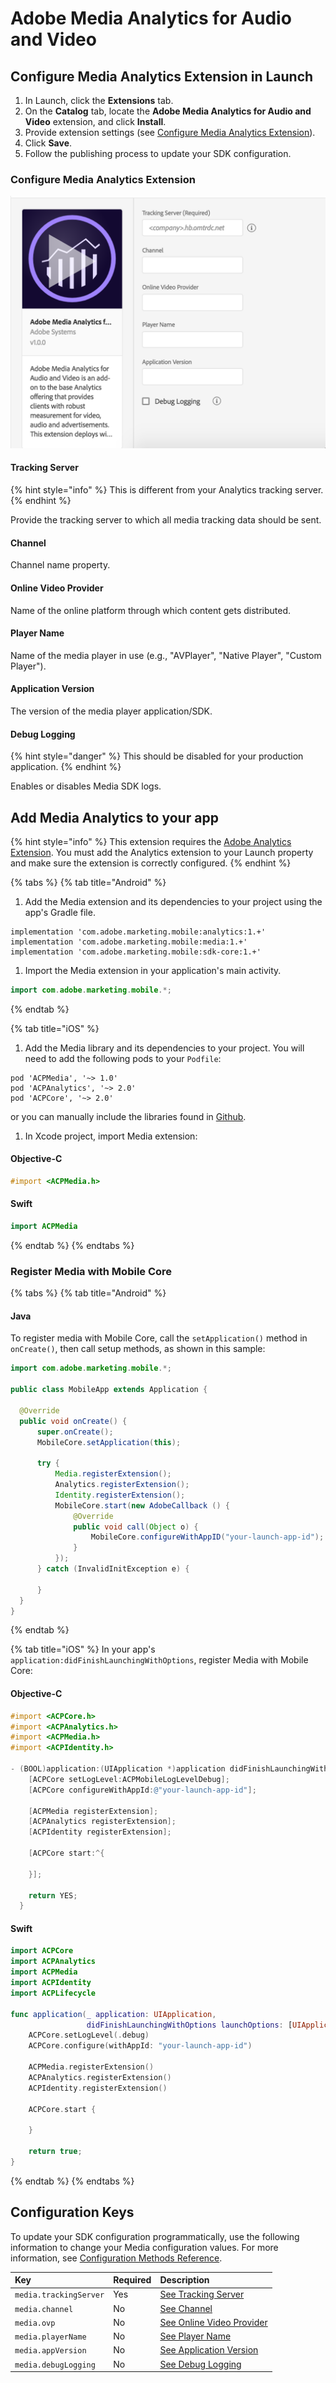 # Adobe Media Analytics for Audio and Video

## Configure Media Analytics Extension in Launch

1. In Launch, click the **Extensions** tab.
2. On the **Catalog** tab, locate the **Adobe Media Analytics for Audio and Video** extension, and click **Install**.
3. Provide extension settings \(see [Configure Media Analytics Extension](./#configure-media-analytics-extension)\).
4. Click **Save**.
5. Follow the publishing process to update your SDK configuration.

### Configure Media Analytics Extension

![Adobe Media Analytics Extension Configuration](../../.gitbook/assets/ext-ma-configuration.png)

#### Tracking Server

{% hint style="info" %}
This is different from your Analytics tracking server.
{% endhint %}

Provide the tracking server to which all media tracking data should be sent.

#### Channel

Channel name property.

#### Online Video Provider

Name of the online platform through which content gets distributed.

#### Player Name

Name of the media player in use \(e.g., "AVPlayer", "Native Player", "Custom Player"\).

#### Application Version

The version of the media player application/SDK.

#### Debug Logging

{% hint style="danger" %}
This should be disabled for your production application.
{% endhint %}

Enables or disables Media SDK logs.

## Add Media Analytics to your app

{% hint style="info" %}
This extension requires the [Adobe Analytics Extension](../adobe-analytics/). You must add the Analytics extension to your Launch property and make sure the extension is correctly configured.
{% endhint %}

{% tabs %}
{% tab title="Android" %}
1. Add the Media extension and its dependencies to your project using the app's Gradle file.

```text
implementation 'com.adobe.marketing.mobile:analytics:1.+'
implementation 'com.adobe.marketing.mobile:media:1.+'
implementation 'com.adobe.marketing.mobile:sdk-core:1.+'
```

1. Import the Media extension in your application's main activity.

```java
import com.adobe.marketing.mobile.*;
```
{% endtab %}

{% tab title="iOS" %}
1. Add the Media library and its dependencies to your project. You will need to add the following pods to your `Podfile`:

```text
pod 'ACPMedia', '~> 1.0'
pod 'ACPAnalytics', '~> 2.0'
pod 'ACPCore', '~> 2.0'
```

or you can manually include the libraries found in [Github](https://github.com/Adobe-Marketing-Cloud/acp-sdks).

1. In Xcode project, import Media extension:

#### Objective-C

```objectivec
#import <ACPMedia.h>
```

#### Swift

```swift
import ACPMedia
```
{% endtab %}
{% endtabs %}

### Register Media with Mobile Core

{% tabs %}
{% tab title="Android" %}
#### Java

To register media with Mobile Core, call the `setApplication()` method in `onCreate()`, then call setup methods, as shown in this sample:

```java
import com.adobe.marketing.mobile.*;

public class MobileApp extends Application {

  @Override
  public void onCreate() {
      super.onCreate();
      MobileCore.setApplication(this);

      try {
          Media.registerExtension();
          Analytics.registerExtension();
          Identity.registerExtension();
          MobileCore.start(new AdobeCallback () {
              @Override
              public void call(Object o) {
                  MobileCore.configureWithAppID("your-launch-app-id");
              }
          });
      } catch (InvalidInitException e) {

      }
  }
}
```
{% endtab %}

{% tab title="iOS" %}
In your app's `application:didFinishLaunchingWithOptions`, register Media with Mobile Core:

#### Objective-C

```objectivec
#import <ACPCore.h>
#import <ACPAnalytics.h>
#import <ACPMedia.h>
#import <ACPIdentity.h>

- (BOOL)application:(UIApplication *)application didFinishLaunchingWithOptions:(NSDictionary *)launchOptions {
    [ACPCore setLogLevel:ACPMobileLogLevelDebug];
    [ACPCore configureWithAppId:@"your-launch-app-id"];

    [ACPMedia registerExtension];
    [ACPAnalytics registerExtension];
    [ACPIdentity registerExtension];

    [ACPCore start:^{

    }];

    return YES;
  }
```

#### Swift

```swift
import ACPCore
import ACPAnalytics
import ACPMedia
import ACPIdentity
import ACPLifecycle

func application(_ application: UIApplication, 
                 didFinishLaunchingWithOptions launchOptions: [UIApplication.LaunchOptionsKey: Any]?) -> Bool {
    ACPCore.setLogLevel(.debug)
    ACPCore.configure(withAppId: "your-launch-app-id")

    ACPMedia.registerExtension()
    ACPAnalytics.registerExtension()
    ACPIdentity.registerExtension()

    ACPCore.start {

    }

    return true;
}
```
{% endtab %}
{% endtabs %}

## Configuration Keys

To update your SDK configuration programmatically, use the following information to change your Media configuration values. For more information, see [Configuration Methods Reference](../mobile-core/configuration-reference/#update-configuration).

| Key | Required | Description |
| :--- | :--- | :--- |
| `media.trackingServer` | Yes | [See Tracking Server](./#tracking-server) |
| `media.channel` | No | [See Channel](./#channel) |
| `media.ovp` | No | [See Online Video Provider](./#online-video-provider) |
| `media.playerName` | No | [See Player Name](./#player-name) |
| `media.appVersion` | No | [See Application Version](./#application-version) |
| `media.debugLogging` | No | [See Debug Logging](./#debug-logging) |

